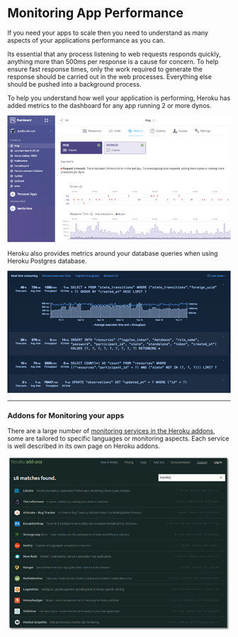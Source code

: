 # Monitoring App Performance

If you need your apps to scale then you need to understand as many aspects of your applications performance as you can.

  Its essential that any process listening to web requests responds quickly, anything more than 500ms per response is a cause for concern.  To help ensure fast response times, only the work required to generate the response should be carried out in the web processes. Everything else should be pushed into a background process.
  
  To help you understand how well your application is performing, Heroku has added metrics to the dashboard for any app running 2 or more dynos.

![Heroku Dashboard Metrics for your application](../images/heroku-dashboard-monitoring-example.png)

Heroku also provides metrics around your database queries when using Heroku Postgres database.

![Heroku Dashboard Metrics for Postgres](../images/heroku-dashboard-postgres-dbx-example.png)

---

### Addons for Monitoring your apps

  There are a large number of [monitoring services in the Heroku addons](https://addons.heroku.com/?q=monitor), some are tailored to specific languages or monitoring aspects.  Each service is well described in its own page on Heroku addons.

![Heroku Addons - monitoring](../images/heroku-addons-monitor.png)

